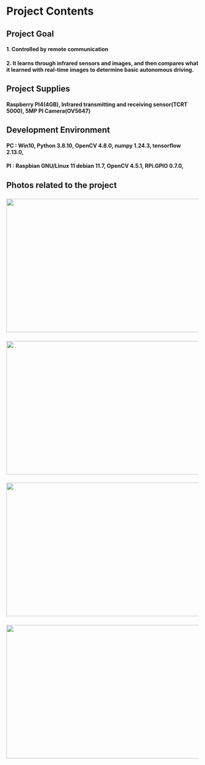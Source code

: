 # Project Contents
## Project Goal
#### 1. Controlled by remote communication
#### 2. It learns through infrared sensors and images, and then compares what it learned with real-time images to determine basic autonomous driving.

## Project Supplies
#### Raspberry PI4(4GB), Infrared transmitting and receiving sensor(TCRT 5000), 5MP PI Camera(OV5647)

## Development Environment
#### PC : Win10, Python 3.8.10, OpenCV 4.8.0, numpy 1.24.3, tensorflow 2.13.0, 
#### PI : Raspbian GNU/Linux 11 debian 11.7, OpenCV 4.5.1, RPi.GPIO 0.7.0, 

## Photos related to the project
### 
<img src="https://github.com/aworkerJI/202308_AI_Car/assets/59903316/e4a3a587-c286-4950-971d-2e6d9e095ed9.png" width="550" height="350"/>


###
<img src="https://github.com/aworkerJI/202308_AI_Car/assets/59903316/1afcc0f0-67a4-41aa-b6a4-f2c530325239.png" width="550" height="350"/>


###
<img src="https://github.com/aworkerJI/202308_AI_Car/assets/59903316/cb220d5b-ae1b-4b8c-8a42-b3f1c775606f.png" width="550" height="350"/>


###
<img src="https://github.com/aworkerJI/202308_AI_Car/assets/59903316/723031a6-ab94-4f90-b633-7df6d16e7a84.png" width="550" height="350"/>





